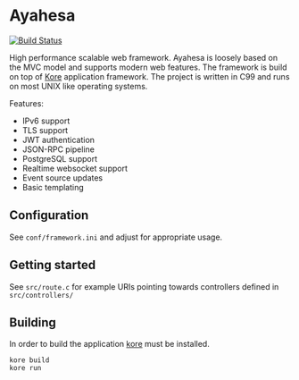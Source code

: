 # Ayahesa
[![Build Status](https://travis-ci.org/yorickdewid/ayahesa.svg?branch=master)](https://travis-ci.org/yorickdewid/ayahesa)

High performance scalable web framework. Ayahesa is loosely based on the MVC model and supports modern web features. The framework is build on top of [Kore](https://github.com/jorisvink/kore) application framework. The project is written in C99 and runs on most UNIX like operating systems.

Features:
* IPv6 support
* TLS support
* JWT authentication
* JSON-RPC pipeline
* PostgreSQL support
* Realtime websocket support
* Event source updates
* Basic templating

## Configuration

See `conf/framework.ini` and adjust for appropriate usage.

## Getting started

See `src/route.c` for example URIs pointing towards controllers defined in `src/controllers/`

## Building

In order to build the application [kore](https://github.com/jorisvink/kore) must be installed.
```
kore build
kore run
```
